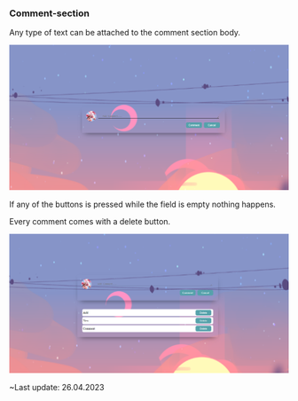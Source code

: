### Comment-section

Any type of text can be attached to the comment section body.

![preview](img/preview.png)

If any of the buttons is pressed while the field is empty nothing happens.

Every comment comes with a delete button.

![work](img/work.png)

~Last update: 26.04.2023